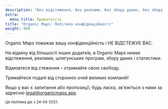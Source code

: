 ```yaml
---
description: "Без відстеження, без реклами, без збору даних, без збору статистики, без шпигунських програм"
extra:
  menu_title: Приватність
title: "Organic Maps: Політика конфіденційності"
weight: 900
---
```


Organic Maps поважає вашу конфіденційність і НЕ ВІДСТЕЖУЄ ВАС.

На відміну від більшості інших додатків, в Organic Maps немає відстеження,
реклами, шпигунських програм, збору даних і статистики.

Відмовтеся від стеження – отримайте свою свободу.

Тримайтеся подалі від сторонніх очей великих компаній!

Якщо у вас є запитання або пропозиції, будь ласка, зв'яжіться з нами за
адресою [legal@organicmaps.app](mailto:legal@organicmaps.app).

<sub>Ця політика діє з 24-04-2021.</sub>
